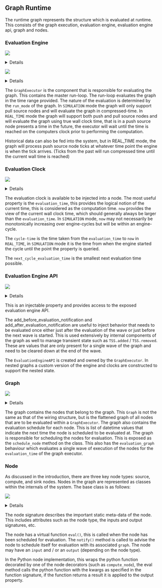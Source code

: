 ## Graph Runtime

The runtime graph represents the structure which is evaluated at runtime. This
consists of the graph execution, evaluation engine, evaluation engine api, graph and nodes.


### Evaluation Engine

![](run_mode_uml.png)
<details>
```plantuml
@startuml run_mode_uml
enum RunMode {
    +REAL_TIME
    +SIMULATION
}
@enduml
```
</details>

![](graph_executor_uml.png)
<details>
```plantuml
@startuml graph_executor_uml
interface GraphExecutor {
    +graph: Graph
    +run_mode: RunMode
    +run(start_time: datetime, end_time: datetime, observers=None) -> None
}
@enduml
```
</details>



The ``GraphExecutor`` is the component that is responsible for evaluating the graph.
This contains the master run-loop. The run-loop evaluates the graph in the time
range provided. The nature of the evaluation is determined by the ``run_mode``
of the graph. In ``SIMULATION`` mode the graph will only support pull source nodes
and will evaluate the graph in compressed-time. In ``REAL_TIME`` mode the graph
will support both push and pull source nodes and will evaluate the graph
using true wall clock time, that is in a push source node presents a time in the future,
the executor will wait until the time is reached on the computers clock prior to performing
the computation.

Historical data can also be fed into the system, but in REAL_TIME mode, the graph will
process push source node ticks at whatever time point the engine is when the tick arrives.
(Ticks from the past will run compressed time until the current wall time is reached)

### Evaluation Clock

![](evaluation_clock_uml.png)
<details>
```plantuml
@startuml evaluation_clock_uml
interface EvaluationClock {
    + evaluation_time: datetime
    + now: datetime
    + cycle_time: timedelta
    + next_cycle_evaluation_time: datetime
}
@enduml
```
</details>

The evaluation clock is available to be injected into a node. The most useful property is the ``evaluation_time``,
this provides the logical notion of the current time, this is considered as the computation time.
``now`` provides the view of the current wall clock time, which should generally always be larger than the 
``evaluation_time``. In ``SIMULATION`` mode, ``now`` may not necessarily be monotonically increasing over engine-cycles
but will be within an engine-cycle.

The ``cycle-time`` is the time taken from the ``evaluation_time`` to ``now`` in ``REAL_TIME``, in ``SIMULATION`` mode
it is the time from when the engine started the cycle until the point the property is queried.

The ``next_cycle_evaluation_time`` is the smallest next evaluation time possible.

### Evaluation Engine API

![](evaluation_engine_api.png)
<details>
```plantuml
@startuml evaluation_engine_api
interface EvaluationEngineAPI {
    + start_time: datetime
    + end_time: datetime
    + evaluation_clock: EvaluationClock
    + is_stop_requested: bool
    + request_engine_stop()
    + add_before_evaluation_notification(fn: callback[[], None]) -> None
    + add_after_evaluation_notification(fn: callback[[], None]) -> None
    + add_life_cycle_observer(observer: EvaluationLifeCycleObserver)
    + remove_life_cycle_observer(observer: EvaluationLifeCycleObserver)
}
@enduml
```
</details>

This is an injectable property and provides access to the exposed evaluation engine API.

The add_before_evaluation_notification and add_after_evaluation_notification are 
useful to inject behavior that needs to be evaluated once either just after the
evaluation of the wave or just before the next wave is started. This is used
extensively by internal components of the graph as well to manage transient state
such as ``TSS.added`` / ``TSS.removed``. These are values that are only present for a 
single wave of the graph and need to be cleared down at the end of the wave.

The ``EvaluationEngineAPI`` is created and owned by the ``GraphExecutor``.
In nested graphs a custom version of the engine and clocks are constructed to 
support the nested state.

### Graph

![](graph_uml.png)
<details>
```plantuml
@startuml graph_uml
interface Graph {
    + parent_node: Node | None
    + graph_id: tuple[int, ...]
    + nodes: tuple[Node, ...]
    + schedule: tuple[datetime, ...]
    + context: ExecutionContext
    + schedule_node(node_ndx: int, time: datetime) -> None
    + evaluate_graph()
}
@enduml
```
</details>

The graph contains the nodes that belong to the graph. This ``Graph`` is not the same
as that of the wiring structure, but is the flattened graph of all nodes that 
are to be evaluated within a ``GraphExecutor``. The graph also contains the
evaluation schedule for each node. This is list of datetime values that indicate
the next time the node is scheduled to be evaluated at. The graph is responsible
for scheduling the nodes for evaluation. This is exposed as the ``schedule_node``
method on the class.
This also has the ``evaluation_graph`` behaviour which evaluates a single wave of
execution of the nodes for the ``evaluation_time`` of the graph executor.

### Node

As discussed in the introduction, there are three key node types: source, compute, 
and sink nodes. Nodes in the graph are represented as classes within the internals
of the system. The base class is as follows:

![](node_uml.png)
<details>
```
@startuml node_uml
interface Node {
    + node_ndx: int
    + node_id: tuple[int, ...]
    + owning_graph_id: tuple[int, ...]
    + graph: Graph
    + signature: NodeSignature
    + input: TimeSeriesBundleInput | None
    + output: TimeSeriesOutput | None
    + scheduler: NodeScheduler | None
    + eval()
    + notify()
}
@enduml
```
</details>

The node signature describes the important static meta-data of the node. This includes attributes such as the node type,
the inputs and output signatures, etc.

The node has a virtual function ``eval()``, this is called when the node has been scheduled for evaluation. The 
``notify()`` method is called to advise the node to schedule itself for evaluation with its associated ``graph``.
The node may have an ``input`` and / or an ``output`` (depending on the node type).

In the Python node implementation, this wraps the python function decorated by one of the node decorators (such as 
``compute_node``), the eval method calls the python function with the kwargs as specified in the function signature,
if the function returns a result it is applied to the output property.


